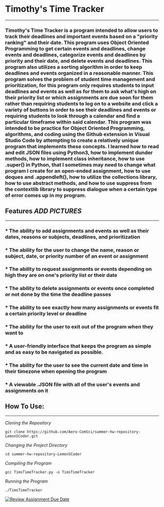 # Timothy's Time Tracker
---
### Timothy's Time Tracker is a program intended to allow users to track their deadlines and important events based on a "priority ranking" and their date. This program uses Object Oriented Programming to get certain events and deadlines, change events and deadlines, categorize events and deadlines by priority and their date, and delete events and deadlines. This program also utilizes a sorting algorithm in order to keep deadlines and events organized in a reasonable manner. This program solves the problem of student time management and prioritization, for this program only requires students to input deadlines and events as well as for them to ask what's high on their priority list or which assignments are due soon for them rather than requiring students to log on to a website and click a variety of buttons in order to see their deadlines and events or requiring students to look through a calendar and find a particular timeframe within said calendar. This program was intended to be practice for Object Oriented Programming, algorithms, and coding using the Github extension in Visual Studio Code by attempting to create a relatively unique program that implements these concepts. I learned how to read and edit JSON files using Python3, how to implement dunder methods, how to implement class inheritance, how to use .super() in Python, that I sometimes may need to change what program I create for an open-ended assignment, how to use deques and .appendleft(), how to utilize the collections library, how to use abstract methods, and how to use suppress from the contextlib library to suppress dialogue when a certain type of error comes up in my program.

## Features *ADD PICTURES*
---
### * The ability to add assignments and events as well as their dates, reasons or subjects, deadlines, and prioritization
### * The ability for the user to change the name, reason or subject, date, or priority number of an event or assignment
### * The ability to request assignments or events depending on high they are on one's priority list or their date
### * The ability to delete assignments or events once completed or not done by the time the deadline passes
### * The ability to see exactly how many assignments or events fit a certain priority level or deadline
### * The ability for the user to exit out of the program when they want to
### * A user-friendly interface that keeps the program as simple and as easy to be navigated as possible.
### * The ability for the user to see the current date and time in their timezone when opening the program
### * A viewable .JSON file with all of the user's events and assignments on it

## How To Use:
---
*Cloning the Repository*
```
git clone https://github.com/Aero-ComSci/summer-hw-repository-LemonSCoder.git
```
*Changing the Project Directory*
```
cd summer-hw-repository-LemonSCoder
```
*Compiling the Program*
```
gcc TimsTimeTracker.py -o TimsTimeTracker
```
*Running the Program*
```
./TimsTimeTracker
```


[![Review Assignment Due Date](https://classroom.github.com/assets/deadline-readme-button-22041afd0340ce965d47ae6ef1cefeee28c7c493a6346c4f15d667ab976d596c.svg)](https://classroom.github.com/a/OgHQm8Y-)
